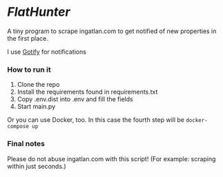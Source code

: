 # _FlatHunter_

A tiny program to scrape ingatlan.com to get notified of new properties in the first place.

I use [Gotify](https://github.com/gotify/server) for notifications

### How to run it

1. Clone the repo
2. Install the requirements found in requirements.txt
3. Copy .env.dist into .env and fill the fields
4. Start main.py

Or you can use Docker, too. In this case the fourth step will be `docker-compose up`

### Final notes

Please do not abuse ingatlan.com with this script!
(For example: scraping within just seconds.)
